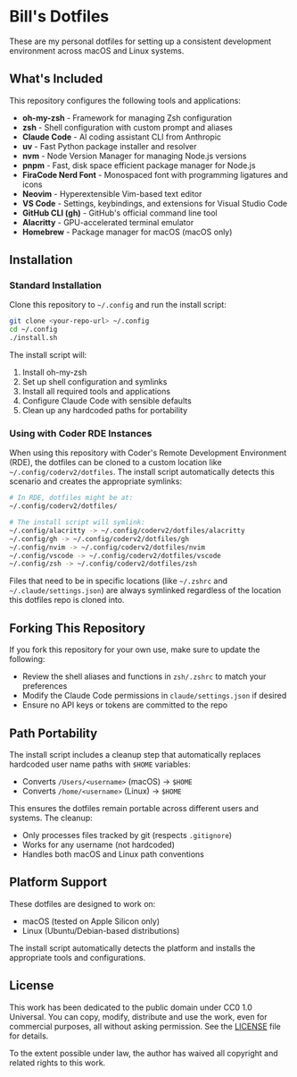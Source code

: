 # Bill's Dotfiles

These are my personal dotfiles for setting up a consistent development environment across macOS and Linux systems.

## What's Included

This repository configures the following tools and applications:

- **oh-my-zsh** - Framework for managing Zsh configuration
- **zsh** - Shell configuration with custom prompt and aliases
- **Claude Code** - AI coding assistant CLI from Anthropic
- **uv** - Fast Python package installer and resolver
- **nvm** - Node Version Manager for managing Node.js versions
- **pnpm** - Fast, disk space efficient package manager for Node.js
- **FiraCode Nerd Font** - Monospaced font with programming ligatures and icons
- **Neovim** - Hyperextensible Vim-based text editor
- **VS Code** - Settings, keybindings, and extensions for Visual Studio Code
- **GitHub CLI (gh)** - GitHub's official command line tool
- **Alacritty** - GPU-accelerated terminal emulator
- **Homebrew** - Package manager for macOS (macOS only)

## Installation

### Standard Installation

Clone this repository to `~/.config` and run the install script:

```bash
git clone <your-repo-url> ~/.config
cd ~/.config
./install.sh
```

The install script will:

1. Install oh-my-zsh
2. Set up shell configuration and symlinks
3. Install all required tools and applications
4. Configure Claude Code with sensible defaults
5. Clean up any hardcoded paths for portability

### Using with Coder RDE Instances

When using this repository with Coder's Remote Development Environment (RDE), the dotfiles can be cloned to a custom location like `~/.config/coderv2/dotfiles`. The install script automatically detects this scenario and creates the appropriate symlinks:

```bash
# In RDE, dotfiles might be at:
~/.config/coderv2/dotfiles/

# The install script will symlink:
~/.config/alacritty -> ~/.config/coderv2/dotfiles/alacritty
~/.config/gh -> ~/.config/coderv2/dotfiles/gh
~/.config/nvim -> ~/.config/coderv2/dotfiles/nvim
~/.config/vscode -> ~/.config/coderv2/dotfiles/vscode
~/.config/zsh -> ~/.config/coderv2/dotfiles/zsh
```

Files that need to be in specific locations (like `~/.zshrc` and `~/.claude/settings.json`) are always symlinked regardless of the location this dotfiles repo is cloned into.

## Forking This Repository

If you fork this repository for your own use, make sure to update the following:

- Review the shell aliases and functions in `zsh/.zshrc` to match your preferences
- Modify the Claude Code permissions in `claude/settings.json` if desired
- Ensure no API keys or tokens are committed to the repo

## Path Portability

The install script includes a cleanup step that automatically replaces hardcoded user name paths with `$HOME` variables:

- Converts `/Users/<username>` (macOS) → `$HOME`
- Converts `/home/<username>` (Linux) → `$HOME`

This ensures the dotfiles remain portable across different users and systems. The cleanup:

- Only processes files tracked by git (respects `.gitignore`)
- Works for any username (not hardcoded)
- Handles both macOS and Linux path conventions

## Platform Support

These dotfiles are designed to work on:

- macOS (tested on Apple Silicon only)
- Linux (Ubuntu/Debian-based distributions)

The install script automatically detects the platform and installs the appropriate tools and configurations.

## License

This work has been dedicated to the public domain under CC0 1.0 Universal. You can copy, modify, distribute and use the work, even for commercial purposes, all without asking permission. See the [LICENSE](LICENSE) file for details.

To the extent possible under law, the author has waived all copyright and related rights to this work.
